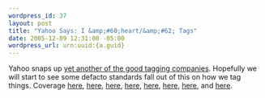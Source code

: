```yaml
--- 
wordpress_id: 37
layout: post
title: "Yahoo Says: I &amp;#60;heart/&amp;#62; Tags"
date: 2005-12-09 12:31:00 -05:00
wordpress_url: urn:uuid:{a.guid}
---
```

<p>Yahoo snaps up <a href="http://del.icio.us/" title="del.icio.us">yet another of the good tagging companies</a>.  Hopefully we will start to see some defacto standards fall out of this on how we tag things.  Coverage <a href="http://www.techcrunch.com/2005/12/09/yahoo-acquires-delicious/" title="Yahoo.icio.us? - Yahoo Acquires Del.icio.us">here</a>, <a href="http://blog.del.icio.us/blog/2005/12/yahoo.html" title="y.ah.oo!">here</a>, <a href="http://www.ysearchblog.com/archives/000223.html" title="Great Tastes That Go Great Together">here</a>, <a href="http://mashable.com/2005/12/09/yahoo-acquires-delicious/" title="Yahoo.icio.us - Yahoo Acquires Del.icio.us!">here</a>, <a href="http://webreakstuff.com/blog/2005/12/yalicious-or-something/" title="Ya!Licious… or something">here</a>, <a href="http://gigaom.com/2005/12/09/yahoo-buys-delicious/" title="Yahoo! buys del.icio.us">here</a>, <a href="http://www.niallkennedy.com/blog/archives/2005/12/yahoo_buys_deli.html" title="Yahoo! buys del.icio.us">here</a>, and <a href="http://www.unionsquareventures.com/2005/12/a_delicious_eig_1.html" title="A Delicious Eight Months">here</a>.</p>
